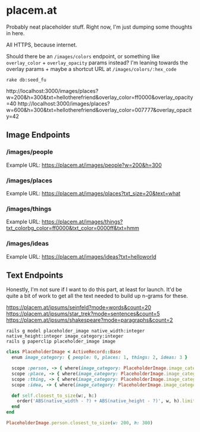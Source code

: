 # placem.at

Probably neat placeholder stuff. Right now, I'm just dumping some thoughts in here.

All HTTPS, because internet.

Should there be an `/images/colors` endpoint, or something like `overlay_color` + `overlay_opacity` params instead? I'm leaning towards the overlay params + maybe a shortcut URL at `/images/colors/:hex_code`

`rake db:seed_fu`

http://localhost:3000/images/places?w=200&h=300&txt=hellotherefriend&overlay_color=ff0000&overlay_opacity=40
http://localhost:3000/images/places?w=600&h=300&txt=hellotherefriend&overlay_color=007777&overlay_opacity=42

## Image Endpoints

### /images/people

Example URL: https://placem.at/images/people?w=200&h=300

### /images/places

Example URL: https://placem.at/images/places?txt_size=20&text=what

### /images/things

Example URL: https://placem.at/images/things?txt_colorbg_color=ff0000&txt_color=0000ff&txt=hmm

### /images/ideas

Example URL: https://placem.at/images/ideas?txt=helloworld

## Text Endpoints

Honestly, I'm not sure if I want to do this part, at least for launch. It'd be quite a bit of work to get all the text needed to build up n-grams for these.

https://placem.at/ipsums/seinfeld?mode=words&count=20
https://placem.at/ipsums/star_trek?mode=sentences&count=5
https://placem.at/ipsums/shakespeare?mode=paragraphs&count=2


```
rails g model placeholder_image native_width:integer native_height:integer image_category:integer
rails g paperclip placeholder_image image
```

``` ruby
class PlaceholderImage < ActiveRecord::Base
  enum image_category: { people: 0, places: 1, things: 2, ideas: 3 }

  scope :person, -> { where(image_category: PlaceholderImage.image_categories[:people]) }
  scope :place, -> { where(image_category: PlaceholderImage.image_categories[:places]) }
  scope :thing, -> { where(image_category: PlaceholderImage.image_categories[:things]) }
  scope :idea, -> { where(image_category: PlaceholderImage.image_categories[:ideas]) }

  def self.closest_to_size(w:, h:)
    order('ABS(native_width - ?) + ABS(native_height - ?)', w, h).limit(1)
  end
end

PlaceholderImage.person.closest_to_size(w: 200, h: 300)
```
